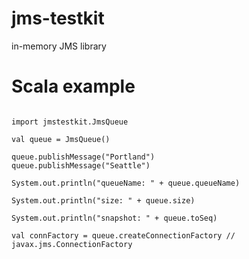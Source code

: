 # jms-testkit
in-memory JMS library


# Scala example

```

import jmstestkit.JmsQueue

val queue = JmsQueue()

queue.publishMessage("Portland")
queue.publishMessage("Seattle")

System.out.println("queueName: " + queue.queueName)

System.out.println("size: " + queue.size)

System.out.println("snapshot: " + queue.toSeq)

val connFactory = queue.createConnectionFactory // javax.jms.ConnectionFactory

```

